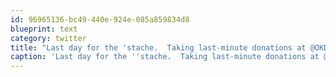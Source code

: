 ```yaml
---
id: 96965136-bc49-440e-924e-085a859834d8
blueprint: text
category: twitter
title: "Last day for the 'stache.  Taking last-minute donations at @OKDG tonight!  #movember"
caption: 'Last day for the ''stache.  Taking last-minute donations at @OKDG tonight!  <span class="hashtag hashtag_local">#<a href="http://tweettemp.darylchymko.ca/?tag=movember">movember</a>'
---
```

